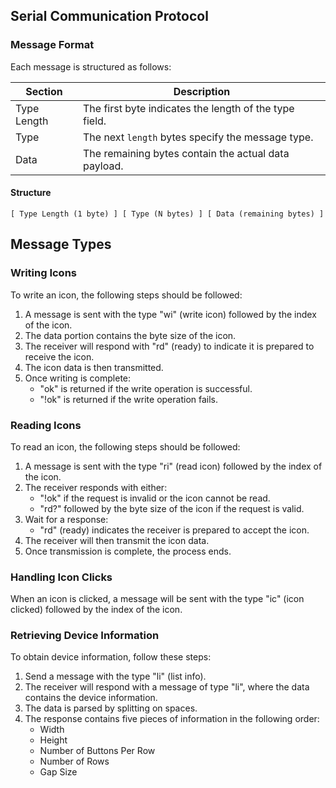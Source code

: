 ## Serial Communication Protocol

### Message Format

Each message is structured as follows:

| Section     | Description                                            |
| ----------- | ------------------------------------------------------ |
| Type Length | The first byte indicates the length of the type field. |
| Type        | The next `length` bytes specify the message type.      |
| Data        | The remaining bytes contain the actual data payload.   |

#### Structure

```
[ Type Length (1 byte) ] [ Type (N bytes) ] [ Data (remaining bytes) ]
```

## Message Types

### Writing Icons

To write an icon, the following steps should be followed:

1. A message is sent with the type "wi" (write icon) followed by the index of the icon.
2. The data portion contains the byte size of the icon.
3. The receiver will respond with "rd" (ready) to indicate it is prepared to receive the icon.
4. The icon data is then transmitted.
5. Once writing is complete:
   - "ok" is returned if the write operation is successful.
   - "!ok" is returned if the write operation fails.

### Reading Icons

To read an icon, the following steps should be followed:

1. A message is sent with the type "ri" (read icon) followed by the index of the icon.
2. The receiver responds with either:
   - "!ok" if the request is invalid or the icon cannot be read.
   - "rd?" followed by the byte size of the icon if the request is valid.
3. Wait for a response:
   - "rd" (ready) indicates the receiver is prepared to accept the icon.
4. The receiver will then transmit the icon data.
5. Once transmission is complete, the process ends.

### Handling Icon Clicks

When an icon is clicked, a message will be sent with the type "ic" (icon clicked) followed by the index of the icon.

### Retrieving Device Information

To obtain device information, follow these steps:

1. Send a message with the type "li" (list info).
2. The receiver will respond with a message of type "li", where the data contains the device information.
3. The data is parsed by splitting on spaces.
4. The response contains five pieces of information in the following order:
   - Width
   - Height
   - Number of Buttons Per Row
   - Number of Rows
   - Gap Size
